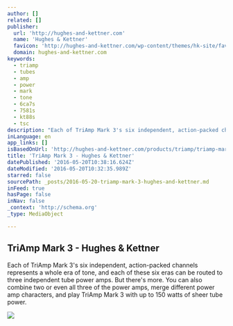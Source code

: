 ```yaml
---
author: []
related: []
publisher:
  url: 'http://hughes-and-kettner.com'
  name: 'Hughes & Kettner'
  favicon: 'http://hughes-and-kettner.com/wp-content/themes/hk-site/favicon.ico'
  domain: hughes-and-kettner.com
keywords:
  - triamp
  - tubes
  - amp
  - power
  - mark
  - tone
  - 6ca7s
  - 7581s
  - kt88s
  - tsc
description: "Each of TriAmp Mark 3's six independent, action-packed channels represents a whole era of tone, and each of these six eras can be routed to three independent tube power amps. But there's more. You can also combine two or even all three of the power amps, merge different power amp characters, and play TriAmp Mark 3 with up to 150 watts of sheer tube power."
inLanguage: en
app_links: []
isBasedOnUrl: 'http://hughes-and-kettner.com/products/triamp/triamp-mark-3/'
title: 'TriAmp Mark 3 - Hughes & Kettner'
datePublished: '2016-05-20T10:38:16.624Z'
dateModified: '2016-05-20T10:32:35.989Z'
starred: false
sourcePath: _posts/2016-05-20-triamp-mark-3-hughes-and-kettner.md
inFeed: true
hasPage: false
inNav: false
_context: 'http://schema.org'
_type: MediaObject

---
```

<article style=""><h1>TriAmp Mark 3 - Hughes &amp; Kettner</h1><p>Each of TriAmp Mark 3's six independent, action-packed channels represents a whole era of tone, and each of these six eras can be routed to three independent tube power amps. But there's more. You can also combine two or even all three of the power amps, merge different power amp characters, and play TriAmp Mark 3 with up to 150 watts of sheer tube power.</p><img src="http://hughes-and-kettner.com/wp-content/uploads/2015/01/Back_en2-1024x371.jpg" /></article>